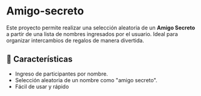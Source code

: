 # Amigo-secreto

Este proyecto permite realizar una selección aleatoria de un **Amigo Secreto** a partir de una lista de nombres ingresados por el usuario. Ideal para organizar intercambios de regalos de manera divertida.

## 🚀 Características

- Ingreso de participantes por nombre.
- Selección aleatoria de un nombre como "amigo secreto".
- Fácil de usar y rápido 
